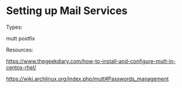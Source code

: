 # Setting up Mail Services


Types:

mutt
postfix


Resources:

https://www.thegeekdiary.com/how-to-install-and-configure-mutt-in-centos-rhel/

https://wiki.archlinux.org/index.php/mutt#Passwords_management